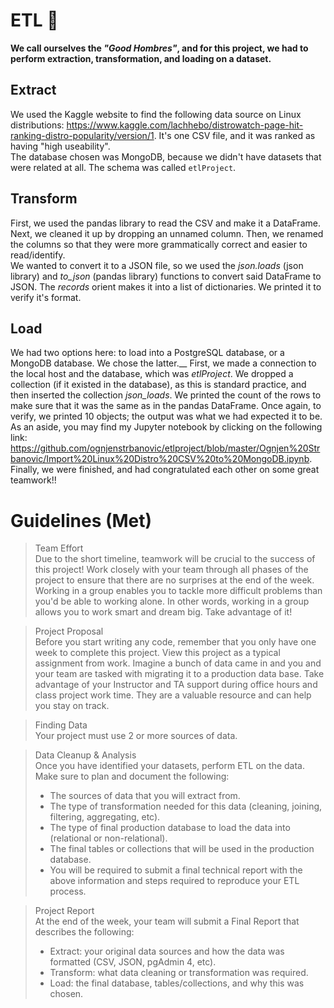 # ETL 🚀
**We call ourselves the *"Good Hombres"*, and for this project, we had to perform extraction, transformation, and loading on a dataset.**
## Extract
We used the Kaggle website to find the following data source on Linux distributions: https://www.kaggle.com/lachhebo/distrowatch-page-hit-ranking-distro-popularity/version/1. It's one CSV file, and it was ranked as having "high useability".  
The database chosen was MongoDB, because we didn't have datasets that were related at all. The schema was called `etlProject`.

## Transform
First, we used the pandas library to read the CSV and make it a DataFrame. Next, we cleaned it up by dropping an unnamed column. Then, we renamed the columns so that they were more grammatically correct and easier to read/identify.  
We wanted to convert it to a JSON file, so we used the *json.loads* (json library) and *to_json* (pandas library) functions to convert said DataFrame to JSON. The *records* orient makes it into a list of dictionaries. We printed it to verify it's format.

## Load
We had two options here: to load into a PostgreSQL database, or a MongoDB database. We chose the latter.__
First, we made a connection to the local host and the database, which was *etlProject*. We dropped a collection (if it existed in the database), as this is standard practice, and then inserted the collection *json_loads*. We printed the count of the rows to make sure that it was the same as in the pandas DataFrame. Once again, to verify, we printed 10 objects; the output was what we had expected it to be.  
As an aside, you may find my Jupyter notebook by clicking on the following link: https://github.com/ognjenstrbanovic/etlproject/blob/master/Ognjen%20Strbanovic/Import%20Linux%20Distro%20CSV%20to%20MongoDB.ipynb.  
Finally, we were finished, and had congratulated each other on some great teamwork!!

# Guidelines (Met)

> Team Effort  
> Due to the short timeline, teamwork will be crucial to the success of this project! Work closely with your team through all phases of the project to ensure that there are no surprises at the end of the week. Working in a group enables you to tackle more difficult problems than you'd be able to working alone. In other words, working in a group allows you to work smart and dream big. Take advantage of it!  

> Project Proposal  
> Before you start writing any code, remember that you only have one week to complete this project. View this project as a typical assignment from work. Imagine a bunch of data came in and you and your team are tasked with migrating it to a production data base. Take advantage of your Instructor and TA support during office hours and class project work time. They are a valuable resource and can help you stay on track.  

> Finding Data  
> Your project must use 2 or more sources of data.  

> Data Cleanup & Analysis  
> Once you have identified your datasets, perform ETL on the data. Make sure to plan and document the following:  
> - The sources of data that you will extract from.  
> - The type of transformation needed for this data (cleaning, joining, filtering, aggregating, etc).  
> - The type of final production database to load the data into (relational or non-relational).  
> - The final tables or collections that will be used in the production database.  
> - You will be required to submit a final technical report with the above information and steps required to reproduce your ETL process.  

> Project Report  
> At the end of the week, your team will submit a Final Report that describes the following:  
> - Extract: your original data sources and how the data was formatted (CSV, JSON, pgAdmin 4, etc).  
> - Transform: what data cleaning or transformation was required.  
> - Load: the final database, tables/collections, and why this was chosen.  
